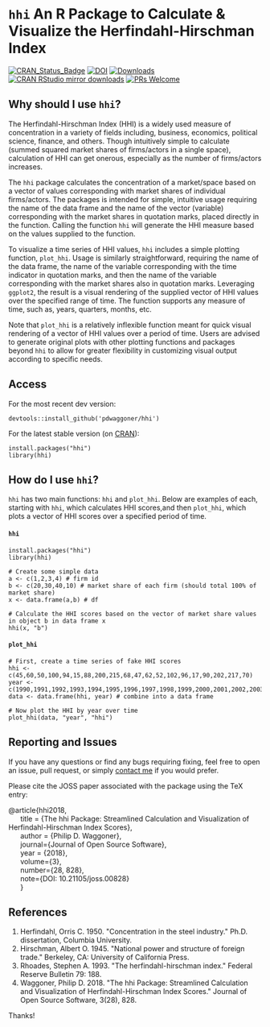# `hhi` An R Package to Calculate & Visualize the Herfindahl-Hirschman Index
[![CRAN_Status_Badge](https://www.r-pkg.org/badges/version/hhi)](http://cran.r-project.org/package=hhi)
[![DOI](http://joss.theoj.org/papers/10.21105/joss.00828/status.svg)](https://doi.org/10.21105/joss.00828)
[![Downloads](http://cranlogs.r-pkg.org/badges/grand-total/hhi)](http://cranlogs.r-pkg.org/)
[![CRAN RStudio mirror downloads](http://cranlogs.r-pkg.org/badges/hhi)](http://www.r-pkg.org/pkg/hhi)
[![PRs Welcome](https://img.shields.io/badge/PRs-welcome-brightgreen.svg?style=plastic)](https://github.com/pdwaggoner/hhi/pulls)

## Why should I use `hhi`?

The Herfindahl-Hirschman Index (HHI) is a widely used measure of concentration in a variety of fields including, business, economics, political science, finance, and others. Though intuitively simple to calculate (summed squared market shares of firms/actors in a single space), calculation of HHI can get onerous, especially as the number of firms/actors increases.

The `hhi` package calculates the concentration of a market/space based on a vector of values corresponding with market shares of individual firms/actors. The packages is intended for simple, intuitive usage requiring the name of the data frame and the name of the vector (variable) corresponding with the market shares in quotation marks, placed directly in the function. Calling the function `hhi` will generate the HHI measure based on the values supplied to the function.

To visualize a time series of HHI values, `hhi` includes a simple plotting function, `plot_hhi`. Usage is similarly straightforward, requiring the name of the data frame, the name of the variable corresponding with the time indicator in quotation marks, and then the name of the variable corresponding with the market shares also in quotation marks. Leveraging `ggplot2`, the result is a visual rendering of the supplied vector of HHI values over the specified range of time. The function supports any measure of time, such as, years, quarters, months, etc.

Note that `plot_hhi` is a relatively inflexible function meant for quick visual rendering of a vector of HHI values over a period of time. Users are advised to generate original plots with other plotting functions and packages beyond `hhi` to allow for greater flexibility in customizing visual output according to specific needs.

## Access

For the most recent dev version:

```{R}
devtools::install_github('pdwaggoner/hhi')
```

For the latest stable version (on [CRAN](https://CRAN.R-project.org/package=hhi)):

```{R}
install.packages("hhi")
library(hhi)
```

## How do I use `hhi`?

`hhi` has two main functions: `hhi` and `plot_hhi`. Below are examples of each, starting with `hhi`, which calculates HHI scores,and then `plot_hhi`, which plots a vector of HHI scores over a specified period of time.

#### `hhi`
```{R}
install.packages("hhi")
library(hhi)

# Create some simple data
a <- c(1,2,3,4) # firm id
b <- c(20,30,40,10) # market share of each firm (should total 100% of market share)
x <- data.frame(a,b) # df

# Calculate the HHI scores based on the vector of market share values in object b in data frame x
hhi(x, "b")
```

#### `plot_hhi`
```{R}
# First, create a time series of fake HHI scores
hhi <- c(45,60,50,100,94,15,88,200,215,68,47,62,52,102,96,17,90,202,217,70)
year <-c(1990,1991,1992,1993,1994,1995,1996,1997,1998,1999,2000,2001,2002,2003,2004,2005,2006,2007,2008,2009)
data <- data.frame(hhi, year) # combine into a data frame

# Now plot the HHI by year over time
plot_hhi(data, "year", "hhi")
```

## Reporting and Issues

If you have any questions or find any bugs requiring fixing, feel free to open an issue, pull request, or simply [contact me](https://pdwaggoner.github.io/) if you would prefer.

Please cite the JOSS paper associated with the package using the TeX entry:

@article{hhi2018,<br/>
    &nbsp;&nbsp;&nbsp;&nbsp;&nbsp;&nbsp;title = {The hhi Package: Streamlined Calculation and Visualization of Herfindahl-Hirschman Index Scores},<br/>
    &nbsp;&nbsp;&nbsp;&nbsp;&nbsp;&nbsp;author = {Philip D. Waggoner},<br/>
    &nbsp;&nbsp;&nbsp;&nbsp;&nbsp;&nbsp;journal={Journal of Open Source Software},<br/>
    &nbsp;&nbsp;&nbsp;&nbsp;&nbsp;&nbsp;year = {2018},<br/>
    &nbsp;&nbsp;&nbsp;&nbsp;&nbsp;&nbsp;volume={3},<br/>
    &nbsp;&nbsp;&nbsp;&nbsp;&nbsp;&nbsp;number={28, 828},<br/>
    &nbsp;&nbsp;&nbsp;&nbsp;&nbsp;&nbsp;note={DOI: 10.21105/joss.00828}<br/>
  &nbsp;&nbsp;&nbsp;&nbsp;&nbsp;&nbsp;}

## References
1. Herfindahl, Orris C. 1950. "Concentration in the steel industry." Ph.D. dissertation, Columbia University.
2. Hirschman, Albert O. 1945. "National power and structure of foreign trade." Berkeley, CA: University of California Press.
3. Rhoades, Stephen A. 1993. "The herfindahl-hirschman index." Federal Reserve Bulletin 79: 188.
4. Waggoner, Philip D. 2018. "The hhi Package: Streamlined Calculation and Visualization of Herfindahl-Hirschman Index Scores." Journal of Open Source Software, 3(28), 828.

Thanks!
